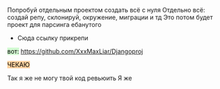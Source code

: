 Попробуй отдельным проектом создать всё с нуля
Отдельно всё: создай репу, склонируй, окружение, миграции и тд
Это потом будет проект для парсинга ебанутого

- Сюда ссылку прикрепи


<mark style="background: #BBFABBA6;">вот:</mark>
https://github.com/XxxMaxLiar/Djangoproj

<mark style="background: #FFB86CA6;">ЧЕКАЮ</mark>

Так я же не могу твой код ревьюить
Я же 